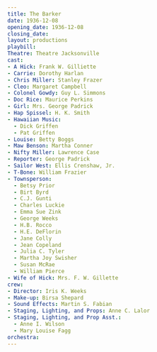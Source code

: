 ```yaml
---
title: The Barker
date: 1936-12-08
opening_date: 1936-12-08
closing_date:
layout: productions
playbill:
Theatre: Theatre Jacksonville
cast:
- A Hick: Frank W. Gilliette
- Carrie: Dorothy Harlan
- Chris Miller: Stanley Frazer
- Cleo: Margaret Campbell
- Colonel Gowdy: Guy L. Simmons
- Doc Rice: Maurice Perkins
- Girl: Mrs. George Padrick
- Hap Spissel: H. K. Smith
- Hawaiian Music:
  - Dick Griffen
  - Pat Griffen
- Louise: Betty Boggs
- Maw Benson: Martha Conner
- Nifty Miller: Lawrence Case
- Reporter: George Padrick
- Sailor West: Ellis Crenshaw, Jr.
- T-Bone: William Frazier
- Townsperson:
  - Betsy Prior
  - Birt Byrd
  - C.J. Gunti
  - Charles Luckie
  - Emma Sue Zink
  - George Weeks
  - H.B. Rocco
  - H.E. DeFlorin
  - Jane Colly
  - Jean Copeland
  - Julia C. Tyler
  - Martha Joy Swisher
  - Susan McRae
  - William Pierce
- Wife of Hick: Mrs. F. W. Gillette
crew:
- Director: Iris K. Weeks
- Make-up: Birsa Shepard
- Sound Effects: Martin S. Fabian
- Staging, Lighting, and Props: Anne C. Lalor
- Staging, Lighting, and Prop Asst.:
  - Anne I. Wilson
  - Mary Louise Fagg
orchestra:
---
```


